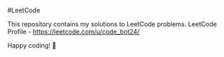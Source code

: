 #LeetCode

This repository contains my solutions to LeetCode problems.
LeetCode Profile - https://leetcode.com/u/code_bot24/

Happy coding! 🚀
